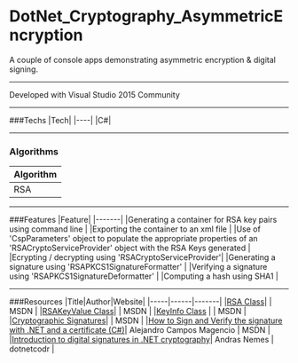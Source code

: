 # DotNet_Cryptography_AsymmetricEncryption
A couple of console apps demonstrating asymmetric encryption & digital signing.

---

Developed with Visual Studio 2015 Community

---

###Techs
|Tech|
|----|
|C#|

---

### Algorithms
|Algorithm|
|---------|
| RSA |

---

###Features
|Feature|
|-------|
|Generating a container for RSA key pairs using command line |
|Exporting the container to an xml file |
|Use of 'CspParameters' object to populate the appropriate properties of an 'RSACryptoServiceProvider' object with the RSA Keys generated |
|Ecrypting / decrypting using 'RSACryptoServiceProvider'|
|Generating a signature using 'RSAPKCS1SignatureFormatter' |
|Verifying a signature using 'RSAPKCS1SignatureDeformatter' | 
|Computing a hash using SHA1 |

---

###Resources
|Title|Author|Website|
|-----|------|-------|
|[RSA Class](https://msdn.microsoft.com/en-us/library/system.security.cryptography.rsa(v=vs.110).aspx)| | MSDN |
|[RSAKeyValue Class](https://msdn.microsoft.com/en-us/library/system.security.cryptography.xml.rsakeyvalue(v=vs.110).aspx)| | MSDN |
|[KeyInfo Class](https://msdn.microsoft.com/en-us/library/system.security.cryptography.xml.keyinfo(v=vs.110).aspx) | | MSDN |
|[Cryptographic Signatures](https://msdn.microsoft.com/en-us/library/hk8wx38z(v=vs.110).aspx)| | MSDN |
|[How to Sign and Verify the signature with .NET and a certificate (C#)](https://blogs.msdn.microsoft.com/alejacma/2008/06/25/how-to-sign-and-verify-the-signature-with-net-and-a-certificate-c/)| Alejandro Campos Magencio | MSDN |
|[Introduction to digital signatures in .NET cryptography](https://dotnetcodr.com/2013/11/14/introduction-to-digital-signatures-in-net-cryptography/)| Andras Nemes | dotnetcodr |
